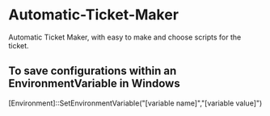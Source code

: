# Automatic-Ticket-Maker

Automatic Ticket Maker, with easy to make and choose scripts for the ticket.

## To save configurations within an EnvironmentVariable in Windows
 [Environment]::SetEnvironmentVariable("[variable name]","[variable value]") 
